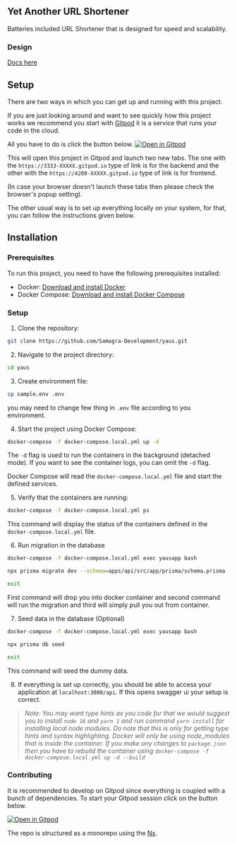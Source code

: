 ## Yet Another URL Shortener

Batteries included URL Shortener that is designed for speed and scalability.

### Design

[Docs here](https://github.com/Samagra-Development/yaus/tree/master/docs)

## Setup

There are two ways in which you can get up and running with this project.

If you are just looking around and want to see quickly how this project works we recommend you start with [Gitpod](https://www.gitpod.io/) it is a service that runs your code in the cloud.

All you have to do is click the button below.
[![Open in Gitpod](https://gitpod.io/button/open-in-gitpod.svg)](https://gitpod.io/#https://github.com/Samagra-Development/yaus)

This will open this project in Gitpod and launch two new tabs. The one with the `https://3333-XXXXX.gitpod.io` type of link is for the backend and the other with the `https://4200-XXXXX.gitpod.io` type of link is for frontend.

(In case your browser doesn't launch these tabs then please check the browser's popup setting).

The other usual way is to set up everything locally on your system, for that, you can follow the instructions given below.

## Installation

### Prerequisites

To run this project, you need to have the following prerequisites installed:

- Docker: [Download and install Docker](https://www.docker.com/get-started)
- Docker Compose: [Download and install Docker Compose](https://docs.docker.com/compose/install/)

### Setup

1. Clone the repository:

```bash
git clone https://github.com/Samagra-Development/yaus.git
```

2. Navigate to the project directory:

```bash
cd yaus
```

3. Create environment file:

```bash
cp sample.env .env
```

you may need to change few thing in `.env` file according to you environment.

4. Start the project using Docker Compose:

```bash
docker-compose -f docker-compose.local.yml up -d
```

The `-d` flag is used to run the containers in the background (detached mode). If you want to see the container logs, you can omit the `-d` flag.

Docker Compose will read the `docker-compose.local.yml` file and start the defined services.

5. Verify that the containers are running:

```bash
docker-compose -f docker-compose.local.yml ps
```

This command will display the status of the containers defined in the `docker-compose.local.yml` file.

6. Run migration in the database

```bash
docker-compose -f docker-compose.local.yml exec yausapp bash

npx prisma migrate dev --schema=apps/api/src/app/prisma/schema.prisma

exit
```

First command will drop you into docker container and second command will run the migration and third will simply pull you out from container.

7. Seed data in the database (Optional)

```bash
docker-compose -f docker-compose.local.yml exec yausapp bash

npx prisma db seed

exit
```

This command will seed the dummy data.

8. If everything is set up correctly, you should be able to access your application at `localhost:3000/api`. If this opens swagger ui your setup is correct.

> _Note: You may want type hints as you code for that we would suggest you to install `node 16` and `yarn 1` and run command `yarn install` for installing local node modules. Do note that this is only for getting type hints and syntax highlighting. Docker will only be using node_modules that is inside the container. If you make any changes to `package.json` then you have to rebuild the container using `docker-compose -f docker-compose.local.yml up -d --build`_

### Contributing

It is recommended to develop on Gitpod since everything is coupled with a bunch of dependencies. To start your Gitpod session click on the button below.

[![Open in Gitpod](https://gitpod.io/button/open-in-gitpod.svg)](https://gitpod.io/#https://github.com/Samagra-Development/yaus)

The repo is structured as a monorepo using the [Nx](https://nx.dev/).
